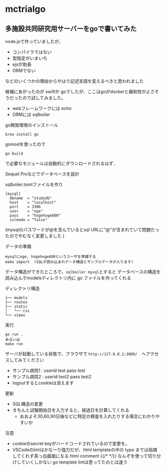 # mctrialgo

## 多施設共同研究用サーバーをgoで書いてみた

node.jsで作っていましたが、
- コンパイラではない
- 型指定がいまいち
- ejsが助長
- ORMでない

などのいくつかの理由からやはり記述言語を変えるべきと思われました

候補にあがったのが swiftか goでしたが、ここはgoがdockerと親和性がよさそうだったので試してみました。

- webフレームワークには echo
- ORMには sqlboiler

go開発環境のインストール
```
brew install go
```

gomodを使ったので
```
go build
```
で必要なモジュールは自動的にダウンロードされるはず..

Sequel Proなどでデータベースを設計

sqlboiler.tomlファイルを作り
```
[mysql]
  dbname  = "studydb"
  host    = "localhost"
  port    = 3306
  user    = "oge"
  pass    = "hogehogeA00"
  sslmode = “false"
```

(mysqlのパスワードが@を含んでいるとsql URLに"@"が含まれていて問題だったのでやむなく変更しました
)

データの準備
```
mysqlにoge, hogehogeA00というユーザを準備する
make import  (SQLが読み込まれデータ構造とサンプルデータが入ります)
```

データ構造ができたところで、`sqlboiler mysql`とすると
データベースの構造を読み込んでmodelsディレクトリ内に go ファイルを作ってくれる

ディレクトリ構造
```
├── models
├── routes
├── static
│   └── css
└── views
```

実行
```
go run .
あるいは
make run
```

サーバが起動している状態で、ブラウザで `http://127.0.0.1:3000/`　へアクセスしてみてください
- サンプル病院1 : userid test pass test
- サンプル病院2 : userid test2 pass test2
- logoutするとcookieは消えます

更新
- SQL構造の変更
- きちんと試験開始日を入力すると、経過日を計算してくれる
  - おおよそ30,60,90日後などに特定の検査を入れたりする場合にわかりやすいか

注意
- cookieのsecret keyがハードコードされているので変更を。
- VSCodeのlintはかなーり強力だが、html templateの中の typo までは指摘してくれず真っ白画面になる   html comment  {{/* */}} なんぞを使って切り分けしていくしかない go template lintは思ってたのとは違う

